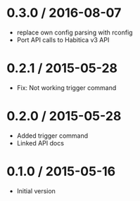 # 0.3.0 / 2016-08-07

  * replace own config parsing with rconfig
  * Port API calls to Habitica v3 API

0.2.1 / 2015-05-28
==================

  * Fix: Not working trigger command

0.2.0 / 2015-05-28
==================

  * Added trigger command
  * Linked API docs

0.1.0 / 2015-05-16
==================

  * Initial version
